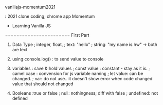 vanillajs-momentum2021

: 2021 clone coding; chrome app Momentum

- Learning Vanilla JS

=======================
First Part

1. Data Type
   ; integer, float,
   ; text: "hello"
   ; string: "my name is hw"
   -> both are text

2. using console.log()
   : to send value to console

3. variables
   : save & hold values
   ; const value : constant - stay as it is.
   ; camel case : convension for js variable naming
   ; let value: can be changed.
   ; var: do not use.. it doesn't show error when code changed value that should not changed

4. Booleans
   :true or false
   ; null: nothingness; diff with false
   ; undefined: not defined
